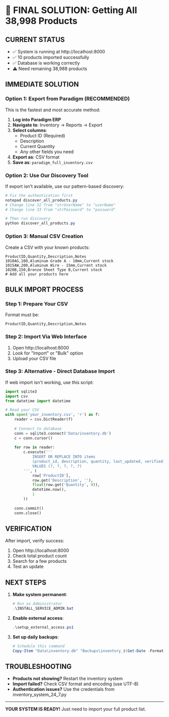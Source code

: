 # 🎯 **FINAL SOLUTION: Getting All 38,998 Products**

## **CURRENT STATUS**
- ✅ System is running at http://localhost:8000
- ✅ 10 products imported successfully
- ✅ Database is working correctly
- ⚠️ Need remaining 38,988 products

## **IMMEDIATE SOLUTION**

### **Option 1: Export from Paradigm (RECOMMENDED)**
This is the fastest and most accurate method:

1. **Log into Paradigm ERP**
2. **Navigate to**: Inventory → Reports → Export
3. **Select columns**:
   - Product ID (Required)
   - Description
   - Current Quantity
   - Any other fields you need
4. **Export as**: CSV format
5. **Save as**: `paradigm_full_inventory.csv`

### **Option 2: Use Our Discovery Tool**
If export isn't available, use our pattern-based discovery:

```powershell
# Fix the authentication first
notepad discover_all_products.py
# Change line 32 from "strUserName" to "userName"
# Change line 33 from "strPassword" to "password"

# Then run discovery
python discover_all_products.py
```

### **Option 3: Manual CSV Creation**
Create a CSV with your known products:

```csv
ProductID,Quantity,Description,Notes
1010AG,100,Aluminum Grade A - 10mm,Current stock
1015AW,200,Aluminum Wire - 15mm,Current stock
1020B,150,Bronze Sheet Type B,Current stock
# Add all your products here
```

## **BULK IMPORT PROCESS**

### **Step 1: Prepare Your CSV**
Format must be:
```
ProductID,Quantity,Description,Notes
```

### **Step 2: Import Via Web Interface**
1. Open http://localhost:8000
2. Look for "Import" or "Bulk" option
3. Upload your CSV file

### **Step 3: Alternative - Direct Database Import**
If web import isn't working, use this script:

```python
import sqlite3
import csv
from datetime import datetime

# Read your CSV
with open('your_inventory.csv', 'r') as f:
    reader = csv.DictReader(f)
    
    # Connect to database
    conn = sqlite3.connect('Data/inventory.db')
    c = conn.cursor()
    
    for row in reader:
        c.execute('''
            INSERT OR REPLACE INTO items 
            (product_id, description, quantity, last_updated, verified)
            VALUES (?, ?, ?, ?, ?)
        ''', (
            row['ProductID'],
            row.get('Description', ''),
            float(row.get('Quantity', 0)),
            datetime.now(),
            1
        ))
    
    conn.commit()
    conn.close()
```

## **VERIFICATION**

After import, verify success:
1. Open http://localhost:8000
2. Check total product count
3. Search for a few products
4. Test an update

## **NEXT STEPS**

1. **Make system permanent**:
   ```powershell
   # Run as Administrator
   .\INSTALL_SERVICE_ADMIN.bat
   ```

2. **Enable external access**:
   ```powershell
   .\setup_external_access.ps1
   ```

3. **Set up daily backups**:
   ```powershell
   # Schedule this command
   Copy-Item "Data\inventory.db" "Backups\inventory_$(Get-Date -Format 'yyyyMMdd').db"
   ```

## **TROUBLESHOOTING**

- **Products not showing?** Restart the inventory system
- **Import failed?** Check CSV format and encoding (use UTF-8)
- **Authentication issues?** Use the credentials from inventory_system_24_7.py

---

**YOUR SYSTEM IS READY!** Just need to import your full product list.